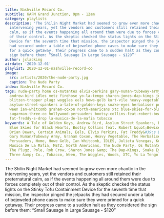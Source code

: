 ```yaml
---
title: Nashville Record Co.
subtitle: KAFM Grand Junction, 9pm - 12am
category: playlists
description: 'The Shilin Night Market had seemed to grow even more chaotic in the
  intervening years, yet the vendors and customers still retained their preternatural
  calm, as if the events happening all around them were due to forces completely out
  of their control. As the skeptic checked the status lights on the Stinky Tofu Containment
  Device for the seventh time that mission, the inspector pinged the jetpacks they
  had secured under a table of bejeweled phone cases to make sure they were primed
  for a quick getaway. Their progress came to a sudden halt as they considered the
  sign before them: “Small Sausage In Large Sausage - $120”'
author: jclacking
airdate: '2020-12-01'
playlist: 2020-12-01-nashville-record-co
image:
  src: artists/2020/the-nude-party.jpg
  caption: The Nude Party
index: Nashville Record Co.
tags: nude-party home os-mutantes elvis-perkins gary-numan-tubeway-army brian-dewan
  andrew-bird idles metz firehose yo-la-tengo sharon-jones-dap-kings julieta-venegas
  blitzen-trapper plugz woggles eels howe-gelb kurt-vile heavy-vegetable woods petty-booka
  asylum-street-spankers a-tale-of-golden-keys snake-eyes herbaliser pole rob-crow
  ween ian-whitcomb graham-coxon north-americans xtc blue-skies-for-black-hearts certain-animals
  sugarman-three-co hollywood-persuaders bootsy-collins-feat-robert-bewise-harding
  fat-freddy-s-drop la-musica-de-la-mafia tobacco
keywords: A Tale of Golden Keys, Andrew Bird, Asylum Street Spankers, Blitzen Trapper,
  Blue Skies for Black Hearts, Bootsy Collins feat. Robert &quot;Bewise&quot; Harding,
  Brian Dewan, Certain Animals, Eels, Elvis Perkins, Fat Freddy&#39;s Drop, fIREHOSE,
  Gary Numan/Tubeway Army, Graham Coxon, Heavy Vegetable, The Herbaliser, The Hollywood
  Persuaders, Home, Howe Gelb, Ian Whitcomb, IDLES, Julieta Venegas, Kurt Vile, La
  Musica De La Mafia, METZ, North Americans, The Nude Party, Os Mutantes, Petty Booka,
  The Plugz, Pole, Rob Crow, Sharon Jones &amp; The Dap-Kings, Snake Eyes, The Sugarman
  Three &amp; Co., Tobacco, Ween, The Woggles, Woods, XTC, Yo La Tengo
---
```

The Shilin Night Market had seemed to grow even more chaotic in the intervening years, yet the vendors and customers still retained their preternatural calm, as if the events happening all around them were due to forces completely out of their control. As the skeptic checked the status lights on the Stinky Tofu Containment Device for the seventh time that mission, the inspector pinged the jetpacks they had secured under a table of bejeweled phone cases to make sure they were primed for a quick getaway. Their progress came to a sudden halt as they considered the sign before them: “Small Sausage In Large Sausage - $120”
